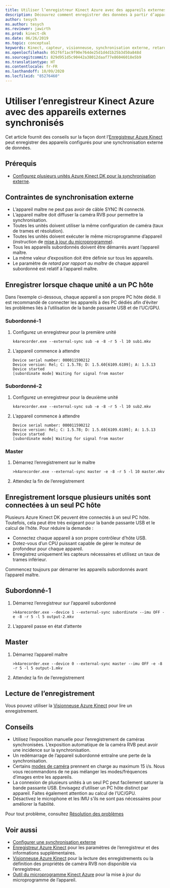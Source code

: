 ```yaml
---
title: Utiliser l’enregistreur Kinect Azure avec des appareils externes synchronisés
description: Découvrez comment enregistrer des données à partir d’appareils configurés pour une synchronisation externe à l’aide de l’Enregistreur Azure Kinect.
author: tesych
ms.author: tesych
ms.reviewer: jawirth
ms.prod: kinect-dk
ms.date: 06/26/2019
ms.topic: conceptual
keywords: Kinect, capteur, visionneuse, synchronisation externe, retard de phase, profondeur, RVB, caméra, câble audio, enregistreur
ms.openlocfilehash: 052f6f1ac9f90e764de25d1d4d1b25b3d50a848d
ms.sourcegitcommit: 829d951d5c90442a38012daaf77e86046018e5b9
ms.translationtype: HT
ms.contentlocale: fr-FR
ms.lasthandoff: 10/09/2020
ms.locfileid: "85276460"
---
```

# <a name="use-azure-kinect-recorder-with-external-synchronized-devices"></a>Utiliser l’enregistreur Kinect Azure avec des appareils externes synchronisés

Cet article fournit des conseils sur la façon dont l’[Enregistreur Azure Kinect](azure-kinect-recorder.md) peut enregistrer des appareils configurés pour une synchronisation externe de données.

## <a name="prerequisites"></a>Prérequis

- [Configurez plusieurs unités Azure Kinect DK pour la synchronisation externe](https://support.microsoft.com/help/4494429).

## <a name="external-synchronization-constraints"></a>Contraintes de synchronisation externe

- L’appareil maître ne peut pas avoir de câble SYNC IN connecté.
- L’appareil maître doit diffuser la caméra RVB pour permettre la synchronisation.
- Toutes les unités doivent utiliser la même configuration de caméra (taux de trames et résolution).
- Toutes les unités doivent exécuter le même microprogramme d’appareil (instruction de [mise à jour du microprogramme](update-device-firmware.md)).
- Tous les appareils subordonnés doivent être démarrés avant l’appareil maître.
- La même valeur d’exposition doit être définie sur tous les appareils.
- Le paramètre de *retard par rapport au maître* de chaque appareil subordonné est relatif à l’appareil maître.

## <a name="record-when-each-unit-has-a-host-pc"></a>Enregistrer lorsque chaque unité a un PC hôte

Dans l’exemple ci-dessous, chaque appareil a son propre PC hôte dédié.
Il est recommandé de connecter les appareils à des PC dédiés afin d’éviter les problèmes liés à l’utilisation de la bande passante USB et de l’UC/GPU.

### <a name="subordinate-1"></a>Subordonné-1

1. Configurez un enregistreur pour la première unité

      `k4arecorder.exe --external-sync sub -e -8 -r 5 -l 10 sub1.mkv`

2. L’appareil commence à attendre

    ```console
    Device serial number: 000011590212
    Device version: Rel; C: 1.5.78; D: 1.5.60[6109.6109]; A: 1.5.13
    Device started
    [subordinate mode] Waiting for signal from master
    ```

### <a name="subordinate-2"></a>Subordonné-2

1. Configurez un enregistreur pour la deuxième unité

    `k4arecorder.exe --external-sync sub -e -8 -r 5 -l 10 sub2.mkv`

2. L’appareil commence à attendre

    ```console
    Device serial number: 000011590212
    Device version: Rel; C: 1.5.78; D: 1.5.60[6109.6109]; A: 1.5.13
    Device started
    [subordinate mode] Waiting for signal from master
    ```

### <a name="master"></a>Master

1. Démarrez l’enregistrement sur le maître

    `>k4arecorder.exe --external-sync master -e -8 -r 5 -l 10 master.mkv`

2. Attendez la fin de l’enregistrement

## <a name="recording-when-multiple-units-connected-to-single-host-pc"></a>Enregistrement lorsque plusieurs unités sont connectées à un seul PC hôte

Plusieurs Azure Kinect DK peuvent être connectés à un seul PC hôte. Toutefois, cela peut être très exigeant pour la bande passante USB et le calcul de l’hôte. Pour réduire la demande :

- Connectez chaque appareil à son propre contrôleur d’hôte USB.
- Dotez-vous d’un CPU puissant capable de gérer le moteur de profondeur pour chaque appareil.
- Enregistrez uniquement les capteurs nécessaires et utilisez un taux de trames inférieur.

Commencez toujours par démarrer les appareils subordonnés avant l’appareil maître.

## <a name="subordinate-1"></a>Subordonné-1

1. Démarrez l’enregistreur sur l’appareil subordonné

    `>k4arecorder.exe --device 1 --external-sync subordinate --imu OFF -e -8 -r 5 -l 5 output-2.mkv`

2. L’appareil passe en état d’attente

## <a name="master"></a>Master

1. Démarrez l’appareil maître

    `>k4arecorder.exe --device 0 --external-sync master --imu OFF -e -8 -r 5 -l 5 output-1.mkv`

2. Attendez la fin de l’enregistrement

## <a name="playing-recording"></a>Lecture de l’enregistrement

Vous pouvez utiliser la [Visionneuse Azure Kinect](azure-kinect-viewer.md) pour lire un enregistrement.



## <a name="tips"></a>Conseils

- Utilisez l’exposition manuelle pour l’enregistrement de caméras synchronisées. L’exposition automatique de la caméra RVB peut avoir une incidence sur la synchronisation.
- Un redémarrage de l’appareil subordonné entraîne une perte de la synchronisation.
- Certains [modes de caméra](hardware-specification.md#depth-camera-supported-operating-modes) prennent en charge au maximum 15 i/s. Nous vous recommandons de ne pas mélanger les modes/fréquences d’images entre les appareils.
- La connexion de plusieurs unités à un seul PC peut facilement saturer la bande passante USB. Envisagez d’utiliser un PC hôte distinct par appareil. Faites également attention au calcul de l’UC/GPU.
- Désactivez le microphone et les IMU s’ils ne sont pas nécessaires pour améliorer la fiabilité.

Pour tout problème, consultez [Résolution des problèmes](troubleshooting.md)

## <a name="see-also"></a>Voir aussi

- [Configurer une synchronisation externe](https://support.microsoft.com/help/4494429/sync-multiple-devices)
- [Enregistreur Azure Kinect](azure-kinect-recorder.md) pour les paramètres de l’enregistreur et des informations supplémentaires.
- [Visionneuse Azure Kinect](azure-kinect-viewer.md) pour la lecture des enregistrements ou la définition des propriétés de caméra RVB non disponible via l’enregistreur.
- [Outil du microprogramme Kinect Azure](azure-kinect-firmware-tool.md) pour la mise à jour du microprogramme de l’appareil.
